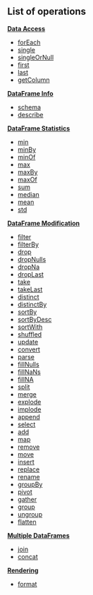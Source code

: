 [//]: # (title: Operations)

## List of operations

**[Data Access](access.md)**
* [forEach](iterate.md#foreach)
* [single](getRow.md#single)
* [singleOrNull](getRow.md#singleornull)
* [first](getRow.md#first)
* [last](getRow.md#last)
* [getColumn](getColumn.md)

**[DataFrame Info](info.md)**
* [schema](schema.md)
* [describe](describe.md)

**[DataFrame Statistics](statistics.md)**
* [min](minmax.md)
* [minBy](minmax.md)
* [minOf](minmax.md)
* [max](minmax.md)
* [maxBy](minmax.md)
* [maxOf](minmax.md)
* [sum](sum.md)
* [median](median.md)
* [mean](mean.md)
* [std](std.md)

**[DataFrame Modification](modify.md)**
* [filter](filter.md)
* [filterBy](filter.md#filterby)
* [drop](drop.md)
* [dropNulls](drop.md#dropnulls)
* [dropNa](drop.md#dropna)
* [dropLast](sliceRows.md#droplast)
* [take](sliceRows.md#take)
* [takeLast](sliceRows.md#takelast)
* [distinct](distinct.md)
* [distinctBy](distinct.md#distinctby)
* [sortBy](sortBy.md)
* [sortByDesc](sortBy.md#sortbydesc)
* [sortWith](sortBy.md#sortwith)
* [shuffled](shuffle.md)
* [update](update.md)
* [convert](convert.md)
* [parse](parse.md)
* [fillNulls](fill.md#fillnulls)
* [fillNaNs](fill.md#fillnans)
* [fillNA](fill.md#fillna)
* [split](split.md)
* [merge](merge.md)
* [explode](explode.md)
* [implode](implode.md)
* [append](append.md)
* [select](select.md)
* [add](add.md)
* [map](map.md)
* [remove](remove.md)
* [move](move.md)
* [insert](insert.md)
* [replace](replace.md)
* [rename](rename.md)
* [groupBy](groupBy.md)
* [pivot](pivot.md)
* [gather](gather.md)
* [group](group.md)
* [ungroup](ungroup.md)
* [flatten](flatten.md)

**[Multiple DataFrames](multipleDataFrames.md)**
* [join](join.md)
* [concat](concat.md)

**[Rendering](rendering.md)**
* [format](format.md)
